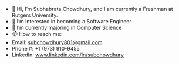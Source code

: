 - 👋 Hi, I’m Subhabrata Chowdhury, and I am currently a Freshman at Rutgers University.
- 👀 I’m interested in becoming a Software Engineer
- 🌱 I’m currently majoring in Computer Science
- 📫 How to reach me:
-   Email: subchowdhury801@gmail.com
-   Phone #: +1 (973) 910-9455
-   LinkedIn: www.linkedin.com/in/subchowdhury

<!---
SubChowdhury/SubChowdhury is a ✨ special ✨ repository because its `README.md` (this file) appears on your GitHub profile.
You can click the Preview link to take a look at your changes.
--->

